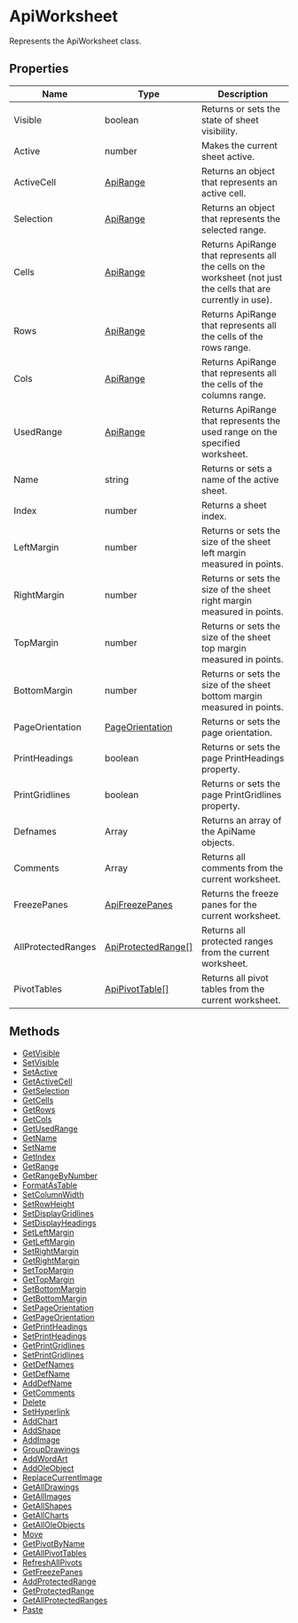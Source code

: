 # ApiWorksheet

Represents the ApiWorksheet class.

## Properties

| Name | Type | Description |
| ---- | ---- | ----------- |
| Visible | boolean | Returns or sets the state of sheet visibility. |
| Active | number | Makes the current sheet active. |
| ActiveCell | [ApiRange](../ApiRange/ApiRange.md) | Returns an object that represents an active cell. |
| Selection | [ApiRange](../ApiRange/ApiRange.md) | Returns an object that represents the selected range. |
| Cells | [ApiRange](../ApiRange/ApiRange.md) | Returns ApiRange that represents all the cells on the worksheet (not just the cells that are currently in use). |
| Rows | [ApiRange](../ApiRange/ApiRange.md) | Returns ApiRange that represents all the cells of the rows range. |
| Cols | [ApiRange](../ApiRange/ApiRange.md) | Returns ApiRange that represents all the cells of the columns range. |
| UsedRange | [ApiRange](../ApiRange/ApiRange.md) | Returns ApiRange that represents the used range on the specified worksheet. |
| Name | string | Returns or sets a name of the active sheet. |
| Index | number | Returns a sheet index. |
| LeftMargin | number | Returns or sets the size of the sheet left margin measured in points. |
| RightMargin | number | Returns or sets the size of the sheet right margin measured in points. |
| TopMargin | number | Returns or sets the size of the sheet top margin measured in points. |
| BottomMargin | number | Returns or sets the size of the sheet bottom margin measured in points. |
| PageOrientation | [PageOrientation](../Enumeration/PageOrientation.md) | Returns or sets the page orientation. |
| PrintHeadings | boolean | Returns or sets the page PrintHeadings property. |
| PrintGridlines | boolean | Returns or sets the page PrintGridlines property. |
| Defnames | Array | Returns an array of the ApiName objects. |
| Comments | Array | Returns all comments from the current worksheet. |
| FreezePanes | [ApiFreezePanes](../ApiFreezePanes/ApiFreezePanes.md) | Returns the freeze panes for the current worksheet. |
| AllProtectedRanges | [ApiProtectedRange[]](../ApiProtectedRange/ApiProtectedRange.md) | Returns all protected ranges from the current worksheet. |
| PivotTables | [ApiPivotTable[]](../ApiPivotTable/ApiPivotTable.md) | Returns all pivot tables from the current worksheet. |
## Methods

- [GetVisible](./Methods/GetVisible.md)
- [SetVisible](./Methods/SetVisible.md)
- [SetActive](./Methods/SetActive.md)
- [GetActiveCell](./Methods/GetActiveCell.md)
- [GetSelection](./Methods/GetSelection.md)
- [GetCells](./Methods/GetCells.md)
- [GetRows](./Methods/GetRows.md)
- [GetCols](./Methods/GetCols.md)
- [GetUsedRange](./Methods/GetUsedRange.md)
- [GetName](./Methods/GetName.md)
- [SetName](./Methods/SetName.md)
- [GetIndex](./Methods/GetIndex.md)
- [GetRange](./Methods/GetRange.md)
- [GetRangeByNumber](./Methods/GetRangeByNumber.md)
- [FormatAsTable](./Methods/FormatAsTable.md)
- [SetColumnWidth](./Methods/SetColumnWidth.md)
- [SetRowHeight](./Methods/SetRowHeight.md)
- [SetDisplayGridlines](./Methods/SetDisplayGridlines.md)
- [SetDisplayHeadings](./Methods/SetDisplayHeadings.md)
- [SetLeftMargin](./Methods/SetLeftMargin.md)
- [GetLeftMargin](./Methods/GetLeftMargin.md)
- [SetRightMargin](./Methods/SetRightMargin.md)
- [GetRightMargin](./Methods/GetRightMargin.md)
- [SetTopMargin](./Methods/SetTopMargin.md)
- [GetTopMargin](./Methods/GetTopMargin.md)
- [SetBottomMargin](./Methods/SetBottomMargin.md)
- [GetBottomMargin](./Methods/GetBottomMargin.md)
- [SetPageOrientation](./Methods/SetPageOrientation.md)
- [GetPageOrientation](./Methods/GetPageOrientation.md)
- [GetPrintHeadings](./Methods/GetPrintHeadings.md)
- [SetPrintHeadings](./Methods/SetPrintHeadings.md)
- [GetPrintGridlines](./Methods/GetPrintGridlines.md)
- [SetPrintGridlines](./Methods/SetPrintGridlines.md)
- [GetDefNames](./Methods/GetDefNames.md)
- [GetDefName](./Methods/GetDefName.md)
- [AddDefName](./Methods/AddDefName.md)
- [GetComments](./Methods/GetComments.md)
- [Delete](./Methods/Delete.md)
- [SetHyperlink](./Methods/SetHyperlink.md)
- [AddChart](./Methods/AddChart.md)
- [AddShape](./Methods/AddShape.md)
- [AddImage](./Methods/AddImage.md)
- [GroupDrawings](./Methods/GroupDrawings.md)
- [AddWordArt](./Methods/AddWordArt.md)
- [AddOleObject](./Methods/AddOleObject.md)
- [ReplaceCurrentImage](./Methods/ReplaceCurrentImage.md)
- [GetAllDrawings](./Methods/GetAllDrawings.md)
- [GetAllImages](./Methods/GetAllImages.md)
- [GetAllShapes](./Methods/GetAllShapes.md)
- [GetAllCharts](./Methods/GetAllCharts.md)
- [GetAllOleObjects](./Methods/GetAllOleObjects.md)
- [Move](./Methods/Move.md)
- [GetPivotByName](./Methods/GetPivotByName.md)
- [GetAllPivotTables](./Methods/GetAllPivotTables.md)
- [RefreshAllPivots](./Methods/RefreshAllPivots.md)
- [GetFreezePanes](./Methods/GetFreezePanes.md)
- [AddProtectedRange](./Methods/AddProtectedRange.md)
- [GetProtectedRange](./Methods/GetProtectedRange.md)
- [GetAllProtectedRanges](./Methods/GetAllProtectedRanges.md)
- [Paste](./Methods/Paste.md)
